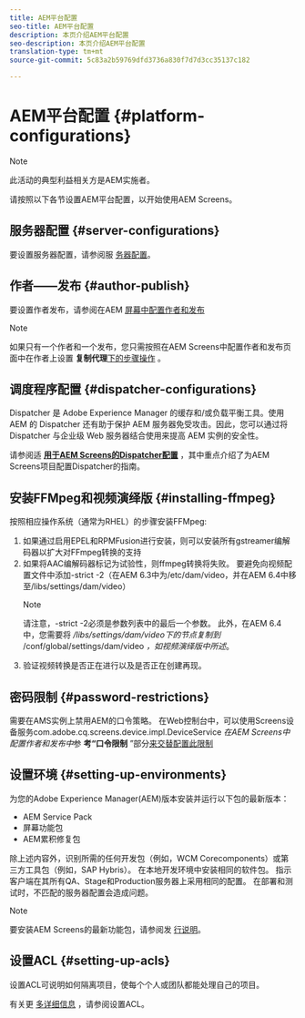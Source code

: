 ```yaml
---
title: AEM平台配置
seo-title: AEM平台配置
description: 本页介绍AEM平台配置
seo-description: 本页介绍AEM平台配置
translation-type: tm+mt
source-git-commit: 5c83a2b59769dfd3736a830f7d7d3cc35137c182

---
```


# AEM平台配置 {#platform-configurations}

>[!NOTE]
>
>此活动的典型利益相关方是AEM实施者。

请按照以下各节设置AEM平台配置，以开始使用AEM Screens。

## 服务器配置 {#server-configurations}

要设置服务器配置，请参阅服 [务器配置](https://helpx.adobe.com/experience-manager/6-5/screens/using/configuring-screens-introduction.html#ServerConfiguration)。

## 作者——发布 {#author-publish}

要设置作者发布，请参阅在AEM [屏幕中配置作者和发布](https://helpx.adobe.com/experience-manager/6-5/screens/using/author-and-publish.html)

>[!NOTE]
>
> 如果只有一个作者和一个发布，您只需按照在AEM Screens中配置作者和发布页面中在作者上设置 **复制代理**[下的步骤操作](https://helpx.adobe.com/experience-manager/6-5/screens/using/author-and-publish.html) 。

## 调度程序配置 {#dispatcher-configurations}

Dispatcher 是 Adobe Experience Manager 的缓存和/或负载平衡工具。使用 AEM 的 Dispatcher 还有助于保护 AEM 服务器免受攻击。因此，您可以通过将 Dispatcher 与企业级 Web 服务器结合使用来提高 AEM 实例的安全性。

请参阅适 **[用于AEM Screens的Dispatcher配置](https://helpx.adobe.com/experience-manager/6-5/screens/using/dispatcher-configurations-aem-screens.html)** ，其中重点介绍了为AEM Screens项目配置Dispatcher的指南。

## 安装FFMpeg和视频演绎版 {#installing-ffmpeg}

按照相应操作系统（通常为RHEL）的步骤安装FFMpeg:

1. 如果通过启用EPEL和RPMFusion进行安装，则可以安装所有gstreamer编解码器以扩大对FFmpeg转换的支持
1. 如果将AAC编解码器标记为试验性，则ffmpeg转换将失败。 要避免向视频配置文件中添加-strict -2（在AEM 6.3中为/etc/dam/video，并在AEM 6.4中移至/libs/settings/dam/video）
   >[!NOTE]
   >
   > 请注意，-strict -2必须是参数列表中的最后一个参数。 此外，在AEM 6.4中，您需要将 */libs/settings/dam/video下的节点复制到* /conf/global/settings/dam/video *，如视频演绎版中所述*[](https://helpx.adobe.com/experience-manager/6-5/screens/using/generating-renditions.html)。
1. 验证视频转换是否正在进行以及是否正在创建再现。

## 密码限制 {#password-restrictions}

需要在AMS实例上禁用AEM的口令策略。 在Web控制台中，可以使用Screens设备服务com.adobe.cq.screens.device.impl.DeviceService *在AEM Screens中配置作者和发布中*&#x200B;参 **考“口令限制** ”部分[来交替配置此限制](https://helpx.adobe.com/experience-manager/6-5/screens/using/author-and-publish.html)

## 设置环境 {#setting-up-environments}

为您的Adobe Experience Manager(AEM)版本安装并运行以下包的最新版本：

* AEM Service Pack
* 屏幕功能包
* AEM累积修复包

除上述内容外，识别所需的任何开发包（例如，WCM Corecomponents）或第三方工具包（例如，SAP Hybris）。
在本地开发环境中安装相同的软件包。 指示客户端在其所有QA、Stage和Production服务器上采用相同的配置。 在部署和测试时，不匹配的服务器配置会造成问题。

>[!NOTE]
> 要安装AEM Screens的最新功能包，请参阅发 [行说明](https://helpx.adobe.com/experience-manager/6-5/screens/user-guide.html?topic=/experience-manager/6-5/screens/morehelp/release-notes.ug.js)。

## 设置ACL {#setting-up-acls}

设置ACL可说明如何隔离项目，使每个个人或团队都能处理自己的项目。

有关更 [多详细信息](https://helpx.adobe.com/experience-manager/6-5/screens/using/setting-up-acls.html) ，请参阅设置ACL。
